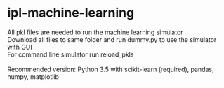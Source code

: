 # ipl-machine-learning
All pkl files are needed to run the machine learning simulator
<br />Download all files to same folder and run dummy.py to use the simulator with GUI
<br />For command line simulator run reload_pkls 
<br /> <br /> Recommended version: Python 3.5 with scikit-learn (required), pandas, numpy, matplotlib
